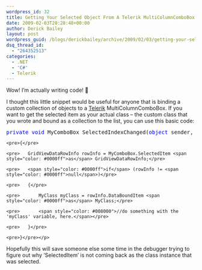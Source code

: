 ```yaml
---
wordpress_id: 32
title: Getting Your Selected Object From A Telerik MultiColumnComboBox
date: 2009-02-03T20:28:48+00:00
author: Derick Bailey
layout: post
wordpress_guid: /blogs/derickbailey/archive/2009/02/03/getting-your-selected-object-from-a-telerik-multicolumncombobox.aspx
dsq_thread_id:
  - "264352513"
categories:
  - .NET
  - 'C#'
  - Telerik
---
```

Wow! I’m actually writing code! 🙂

I thought this little snippet would be useful for anyone that is binding a custom collection of objects to a <a href="http://www.telerik.com/" target="_blank">Telerik</a> MultiColumnComboBox. If you want to get the selected item as your actual class – the custom class that you wrote and bound as a collection to the list, you can use this basic code:

<div>
  <div>
    <pre><span style="color: #0000ff">private</span> <span style="color: #0000ff">void</span> MyComboBox_SelectedIndexChanged(<span style="color: #0000ff">object</span> sender, EventArgs e)</pre>
    
    <pre>{</pre>
    
    <pre>   GridViewDataRowInfo rowInfo = MyComboBox.SelectedItem <span style="color: #0000ff">as</span> GridViewDataRowInfo;</pre>
    
    <pre>   <span style="color: #0000ff">if</span> (rowInfo != <span style="color: #0000ff">null</span>)</pre>
    
    <pre>   {</pre>
    
    <pre>       MyClass myClass = rowInfo.DataBoundItem <span style="color: #0000ff">as</span> MyClass;</pre>
    
    <pre>       <span style="color: #008000">//do something with the 'myClass' variable, here.</span></pre>
    
    <pre>   }</pre>
    
    <pre>}</pre></p>
  </div>
</div>

Hopefully this will save someone else some time in the debugger trying to figure out why ‘SelectedItem’ is not coming back as the class instance that was selected.